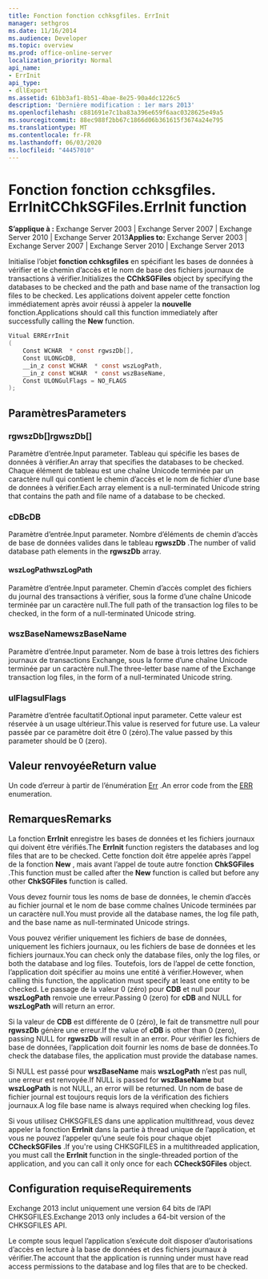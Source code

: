 ```yaml
---
title: Fonction fonction cchksgfiles. ErrInit
manager: sethgros
ms.date: 11/16/2014
ms.audience: Developer
ms.topic: overview
ms.prod: office-online-server
localization_priority: Normal
api_name:
- ErrInit
api_type:
- dllExport
ms.assetid: 61bb3af1-8b51-4bae-8e25-90a4dc1226c5
description: 'Dernière modification : 1er mars 2013'
ms.openlocfilehash: c881691e7c1ba83a396e659f6aac0328625e49a5
ms.sourcegitcommit: 88ec988f2bb67c1866d06b361615f3674a24e795
ms.translationtype: MT
ms.contentlocale: fr-FR
ms.lasthandoff: 06/03/2020
ms.locfileid: "44457010"
---
```

# <a name="cchksgfileserrinit-function"></a><span data-ttu-id="20d40-103">Fonction fonction cchksgfiles. ErrInit</span><span class="sxs-lookup"><span data-stu-id="20d40-103">CChkSGFiles.ErrInit function</span></span>
  
<span data-ttu-id="20d40-104">**S’applique à :** Exchange Server 2003 | Exchange Server 2007 | Exchange Server 2010 | Exchange Server 2013</span><span class="sxs-lookup"><span data-stu-id="20d40-104">**Applies to:** Exchange Server 2003 | Exchange Server 2007 | Exchange Server 2010 | Exchange Server 2013</span></span>
  
<span data-ttu-id="20d40-105">Initialise l’objet **fonction cchksgfiles** en spécifiant les bases de données à vérifier et le chemin d’accès et le nom de base des fichiers journaux de transactions à vérifier.</span><span class="sxs-lookup"><span data-stu-id="20d40-105">Initializes the **CChkSGFiles** object by specifying the databases to be checked and the path and base name of the transaction log files to be checked.</span></span> <span data-ttu-id="20d40-106">Les applications doivent appeler cette fonction immédiatement après avoir réussi à appeler la **nouvelle** fonction.</span><span class="sxs-lookup"><span data-stu-id="20d40-106">Applications should call this function immediately after successfully calling the **New** function.</span></span> 
  
```cs
Vitual ERRErrInit  
(
    Const WCHAR  * const rgwszDb[],
    Const ULONGcDB,
    __in_z const WCHAR  * const wszLogPath,
    __in_z const WCHAR  * const wszBaseName,
    Const ULONGulFlags = NO_FLAGS
);

```

## <a name="parameters"></a><span data-ttu-id="20d40-107">Paramètres</span><span class="sxs-lookup"><span data-stu-id="20d40-107">Parameters</span></span>

### <a name="rgwszdb"></a><span data-ttu-id="20d40-108">rgwszDb[]</span><span class="sxs-lookup"><span data-stu-id="20d40-108">rgwszDb[]</span></span>
  
<span data-ttu-id="20d40-109">Paramètre d’entrée.</span><span class="sxs-lookup"><span data-stu-id="20d40-109">Input parameter.</span></span> <span data-ttu-id="20d40-110">Tableau qui spécifie les bases de données à vérifier.</span><span class="sxs-lookup"><span data-stu-id="20d40-110">An array that specifies the databases to be checked.</span></span> <span data-ttu-id="20d40-111">Chaque élément de tableau est une chaîne Unicode terminée par un caractère null qui contient le chemin d’accès et le nom de fichier d’une base de données à vérifier.</span><span class="sxs-lookup"><span data-stu-id="20d40-111">Each array element is a null-terminated Unicode string that contains the path and file name of a database to be checked.</span></span>
    
### <a name="cdb"></a><span data-ttu-id="20d40-112">cDB</span><span class="sxs-lookup"><span data-stu-id="20d40-112">cDB</span></span>
  
<span data-ttu-id="20d40-113">Paramètre d’entrée.</span><span class="sxs-lookup"><span data-stu-id="20d40-113">Input parameter.</span></span> <span data-ttu-id="20d40-114">Nombre d’éléments de chemin d’accès de base de données valides dans le tableau **rgwszDb** .</span><span class="sxs-lookup"><span data-stu-id="20d40-114">The number of valid database path elements in the **rgwszDb** array.</span></span> 
    
#### <a name="wszlogpath"></a><span data-ttu-id="20d40-115">wszLogPath</span><span class="sxs-lookup"><span data-stu-id="20d40-115">wszLogPath</span></span>
  
<span data-ttu-id="20d40-116">Paramètre d’entrée.</span><span class="sxs-lookup"><span data-stu-id="20d40-116">Input parameter.</span></span> <span data-ttu-id="20d40-117">Chemin d’accès complet des fichiers du journal des transactions à vérifier, sous la forme d’une chaîne Unicode terminée par un caractère null.</span><span class="sxs-lookup"><span data-stu-id="20d40-117">The full path of the transaction log files to be checked, in the form of a null-terminated Unicode string.</span></span>
    
### <a name="wszbasename"></a><span data-ttu-id="20d40-118">wszBaseName</span><span class="sxs-lookup"><span data-stu-id="20d40-118">wszBaseName</span></span>
  
<span data-ttu-id="20d40-119">Paramètre d’entrée.</span><span class="sxs-lookup"><span data-stu-id="20d40-119">Input parameter.</span></span> <span data-ttu-id="20d40-120">Nom de base à trois lettres des fichiers journaux de transactions Exchange, sous la forme d’une chaîne Unicode terminée par un caractère null.</span><span class="sxs-lookup"><span data-stu-id="20d40-120">The three-letter base name of the Exchange transaction log files, in the form of a null-terminated Unicode string.</span></span>
    
### <a name="ulflags"></a><span data-ttu-id="20d40-121">ulFlags</span><span class="sxs-lookup"><span data-stu-id="20d40-121">ulFlags</span></span>
  
<span data-ttu-id="20d40-122">Paramètre d’entrée facultatif.</span><span class="sxs-lookup"><span data-stu-id="20d40-122">Optional input parameter.</span></span> <span data-ttu-id="20d40-123">Cette valeur est réservée à un usage ultérieur.</span><span class="sxs-lookup"><span data-stu-id="20d40-123">This value is reserved for future use.</span></span> <span data-ttu-id="20d40-124">La valeur passée par ce paramètre doit être 0 (zéro).</span><span class="sxs-lookup"><span data-stu-id="20d40-124">The value passed by this parameter should be 0 (zero).</span></span>
    
## <a name="return-value"></a><span data-ttu-id="20d40-125">Valeur renvoyée</span><span class="sxs-lookup"><span data-stu-id="20d40-125">Return value</span></span>

<span data-ttu-id="20d40-126">Un code d’erreur à partir de l’énumération [Err](cchksgfiles-err-enumeration.md) .</span><span class="sxs-lookup"><span data-stu-id="20d40-126">An error code from the [ERR](cchksgfiles-err-enumeration.md) enumeration.</span></span> 
  
## <a name="remarks"></a><span data-ttu-id="20d40-127">Remarques</span><span class="sxs-lookup"><span data-stu-id="20d40-127">Remarks</span></span>

<span data-ttu-id="20d40-128">La fonction **ErrInit** enregistre les bases de données et les fichiers journaux qui doivent être vérifiés.</span><span class="sxs-lookup"><span data-stu-id="20d40-128">The **ErrInit** function registers the databases and log files that are to be checked.</span></span> <span data-ttu-id="20d40-129">Cette fonction doit être appelée après l’appel de la fonction **New** , mais avant l’appel de toute autre fonction **ChkSGFiles** .</span><span class="sxs-lookup"><span data-stu-id="20d40-129">This function must be called after the **New** function is called but before any other **ChkSGFiles** function is called.</span></span> 
  
<span data-ttu-id="20d40-130">Vous devez fournir tous les noms de base de données, le chemin d’accès au fichier journal et le nom de base comme chaînes Unicode terminées par un caractère null.</span><span class="sxs-lookup"><span data-stu-id="20d40-130">You must provide all the database names, the log file path, and the base name as null-terminated Unicode strings.</span></span>
  
<span data-ttu-id="20d40-131">Vous pouvez vérifier uniquement les fichiers de base de données, uniquement les fichiers journaux, ou les fichiers de base de données et les fichiers journaux.</span><span class="sxs-lookup"><span data-stu-id="20d40-131">You can check only the database files, only the log files, or both the database and log files.</span></span> <span data-ttu-id="20d40-132">Toutefois, lors de l’appel de cette fonction, l’application doit spécifier au moins une entité à vérifier.</span><span class="sxs-lookup"><span data-stu-id="20d40-132">However, when calling this function, the application must specify at least one entity to be checked.</span></span> <span data-ttu-id="20d40-133">Le passage de la valeur 0 (zéro) pour **CDB** et null pour **wszLogPath** renvoie une erreur.</span><span class="sxs-lookup"><span data-stu-id="20d40-133">Passing 0 (zero) for  **cDB**  and NULL for  **wszLogPath**  will return an error.</span></span> 
  
<span data-ttu-id="20d40-134">Si la valeur de **CDB** est différente de 0 (zéro), le fait de transmettre null pour **rgwszDb** génère une erreur.</span><span class="sxs-lookup"><span data-stu-id="20d40-134">If the value of  **cDB**  is other than 0 (zero), passing NULL for  **rgwszDb**  will result in an error.</span></span> <span data-ttu-id="20d40-135">Pour vérifier les fichiers de base de données, l’application doit fournir les noms de base de données.</span><span class="sxs-lookup"><span data-stu-id="20d40-135">To check the database files, the application must provide the database names.</span></span> 
  
<span data-ttu-id="20d40-136">Si NULL est passé pour **wszBaseName** mais **wszLogPath** n’est pas null, une erreur est renvoyée.</span><span class="sxs-lookup"><span data-stu-id="20d40-136">If NULL is passed for  **wszBaseName**  but  **wszLogPath**  is not NULL, an error will be returned.</span></span> <span data-ttu-id="20d40-137">Un nom de base de fichier journal est toujours requis lors de la vérification des fichiers journaux.</span><span class="sxs-lookup"><span data-stu-id="20d40-137">A log file base name is always required when checking log files.</span></span> 
  
<span data-ttu-id="20d40-138">Si vous utilisez CHKSGFILES dans une application multithread, vous devez appeler la fonction **ErrInit** dans la partie à thread unique de l’application, et vous ne pouvez l’appeler qu’une seule fois pour chaque objet **CCheckSGFiles** .</span><span class="sxs-lookup"><span data-stu-id="20d40-138">If you're using CHKSGFILES in a multithreaded application, you must call the **ErrInit** function in the single-threaded portion of the application, and you can call it only once for each **CCheckSGFiles** object.</span></span> 
  
## <a name="requirements"></a><span data-ttu-id="20d40-139">Configuration requise</span><span class="sxs-lookup"><span data-stu-id="20d40-139">Requirements</span></span>

<span data-ttu-id="20d40-140">Exchange 2013 inclut uniquement une version 64 bits de l’API CHKSGFILES.</span><span class="sxs-lookup"><span data-stu-id="20d40-140">Exchange 2013 only includes a 64-bit version of the CHKSGFILES API.</span></span>
  
<span data-ttu-id="20d40-141">Le compte sous lequel l’application s’exécute doit disposer d’autorisations d’accès en lecture à la base de données et des fichiers journaux à vérifier.</span><span class="sxs-lookup"><span data-stu-id="20d40-141">The account that the application is running under must have read access permissions to the database and log files that are to be checked.</span></span>
  

